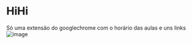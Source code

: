 # HiHi
Só uma extensão do googlechrome com o horário das aulas e uns links
![image](https://user-images.githubusercontent.com/30091222/135567242-eba904c4-6fbc-4f61-804c-0d78a4a481a1.png)
